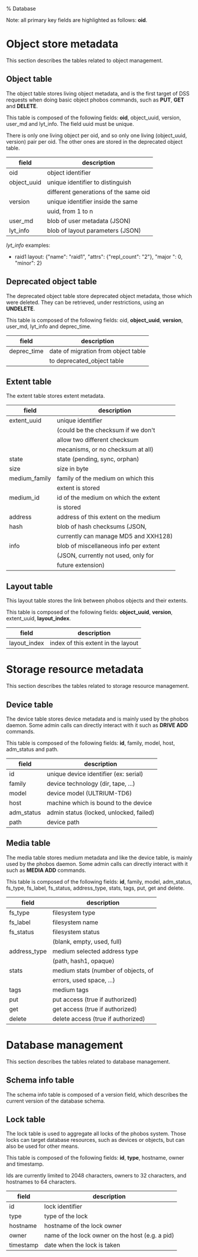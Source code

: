 % Database

Note: all primary key fields are highlighted as follows: __oid__.

# Object store metadata
This section describes the tables related to object management.

## Object table
The object table stores living object metadata, and is the first target of
DSS requests when doing basic object phobos commands, such as **PUT**, **GET**
and **DELETE**.

This table is composed of the following fields: __oid__, object_uuid, version,
user_md and lyt_info. The field uuid must be unique.

There is only one living object per oid, and so only one living (object_uuid,
version) pair per oid. The other ones are stored in the deprecated object table.

| field             | description                           |
|-------------------|---------------------------------------|
| oid               | object identifier                     |
| object_uuid       | unique identifier to distinguish      |
|                   | different generations of the same oid |
| version           | unique identifier inside the same     |
|                   | uuid, from 1 to n                     |
| user_md           | blob of user metadata (JSON)          |
| lyt_info          | blob of layout parameters (JSON)      |

_lyt_info_ examples:

- raid1 layout: {"name": "raid1", "attrs": {"repl_count": "2"}, "major
": 0, "minor": 2}

## Deprecated object table
The deprecated object table store deprecated object metadata, those which
were deleted. They can be retrieved, under restrictions, using an **UNDELETE**.

This table is composed of the following fields: oid, __object_uuid__,
__version__, user_md, lyt_info and deprec_time.

| field             | description                           |
|-------------------|---------------------------------------|
| deprec_time       | date of migration from object table   |
|                   | to deprecated_object table            |

## Extent table
The extent table stores extent metadata.

| field             | description                           |
|-------------------|---------------------------------------|
| extent_uuid       | unique identifier                     |
|                   | (could be the checksum if we don't    |
|                   | allow two different checksum          |
|                   | mecanisms, or no checksum at all)     |
| state             | state (pending, sync, orphan)         |
| size              | size in byte                          |
| medium_family     | family of the medium on which this    |
|                   | extent is stored                      |
| medium_id         | id of the medium on which the extent  |
|                   | is stored                             |
| address           | address of this extent on the medium  |
| hash              | blob of hash checksums (JSON,         |
|                   | currently can manage MD5 and XXH128)  |
| info              | blob of miscellaneous info per extent |
|                   | (JSON, currently not used, only for   |
|                   |  future extension)                    |

## Layout table
This layout table stores the link between phobos objects and their extents.

This table is composed of the following fields: __object_uuid__,
__version__, extent_uuid, __layout_index__.

| field             | description                           |
|-------------------|---------------------------------------|
| layout_index      | index of this extent in the layout    |

# Storage resource metadata
This section describes the tables related to storage resource management.

## Device table
The device table stores device metadata and is mainly used by the phobos
daemon. Some admin calls can directly interact with it such as **DRIVE ADD**
commands.

This table is composed of the following fields: __id__, family, model, host,
adm_status and path.

| field             | description                             |
|-------------------|-----------------------------------------|
| id                | unique device identifier (ex: serial)   |
| family            | device technology (dir, tape, ...)      |
| model             | device model (ULTRIUM-TD6)              |
| host              | machine which is bound to the device    |
| adm_status        | admin status (locked, unlocked, failed) |
| path              | device path                             |

## Media table
The media table stores medium metadata and like the device table, is mainly
used by the phobos daemon. Some admin calls can directly interact with it
such as **MEDIA ADD** commands.

This table is composed of the following fields: __id__, family, model,
adm_status, fs_type, fs_label, fs_status, address_type, stats, tags, put, get
and delete.

| field             | description                           |
|-------------------|---------------------------------------|
| fs_type           | filesystem type                       |
| fs_label          | filesystem name                       |
| fs_status         | filesystem status                     |
|                   | (blank, empty, used, full)            |
| address_type      | medium selected address type          |
|                   | (path, hash1, opaque)                 |
| stats             | medium stats (number of objects, of   |
|                   | errors, used space, ...)              |
| tags              | medium tags                           |
| put               | put access (true if authorized)       |
| get               | get access (true if authorized)       |
| delete            | delete access (true if authorized)    |

# Database management
This section describes the tables related to database management.

## Schema info table
The schema info table is composed of a version field, which describes the
current version of the database schema.

## Lock table
The lock table is used to aggregate all locks of the phobos system. Those locks
can target database resources, such as devices or objects, but can also be used
for other means.

This table is composed of the following fields: __id__, __type__, hostname,
owner and timestamp.

Ids are currently limited to 2048 characters, owners to 32 characters, and
hostnames to 64 characters.

| field             | description                                     |
|-------------------|-------------------------------------------------|
| id                | lock identifier                                 |
| type              | type of the lock                                |
| hostname          | hostname of the lock owner                      |
| owner             | name of the lock owner on the host (e.g. a pid) |
| timestamp         | date when the lock is taken                     |
